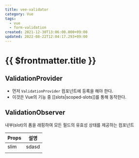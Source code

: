```yaml
---
title: vee-validator
category: Vue
tags:
  - vue
  - form-validation
created: 2021-12-30T13:06:00.000+09:00
updated: 2022-08-22T12:04:17.293+09:00
---
```


# {{ $frontmatter.title }}

## ValidationProvider

- 먼저 `ValidationProvider` 컴포넌트에 등록을 해야 한다.
- 이것은 Vue의 기능 중 [[slots|scoped-slots]]를 통해 동작한다.

## ValidationObserver

내부(slot)의 폼을 래핑하여 모든 필드의 유효성 상태를 제공하는 컴포넌트

| Props | 설명  |
| ----- | ----- |
| slim  | sdasd |
|       |       |
